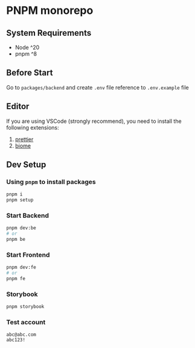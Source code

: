 # PNPM monorepo

## System Requirements

- Node ^20
- pnpm ^8

## Before Start

Go to `packages/backend` and create `.env` file reference to `.env.example` file

## Editor

If you are using VSCode (strongly recommend), you need to install the following extensions:

1. [prettier](https://marketplace.visualstudio.com/items?itemName=esbenp.prettier-vscode)
2. [biome](https://marketplace.visualstudio.com/items?itemName=biomejs.biome)

## Dev Setup

### Using `pnpm` to install packages

```sh
pnpm i
pnpm setup
```

### Start Backend

```sh
pnpm dev:be
# or
pnpm be
```

### Start Frontend

```sh
pnpm dev:fe
# or
pnpm fe
```

### Storybook
```sh
pnpm storybook
```

### Test account
```
abc@abc.com
abc123!
```
